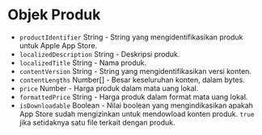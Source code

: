 # Objek Produk

* `productIdentifier` String - String yang mengidentifikasikan produk untuk Apple App Store.
* `localizedDescription` String - Deskripsi produk.
* `localizedTitle` String - Nama produk.
* `contentVersion` String - String yang mengidentifikasikan versi konten.
* `contentLengths` Number[] - Besar keseluruhan konten, dalam bytes.
* `price` Number - Harga produk dalam mata uang lokal.
* `formattedPrice` String - Harga produk dalam format mata uang lokal.
* `isDownloadable` Boolean - Nilai boolean yang mengindikasikan apakah App Store sudah mengizinkan untuk mendowload konten produk. `true` jika setidaknya satu file terkait dengan produk.
